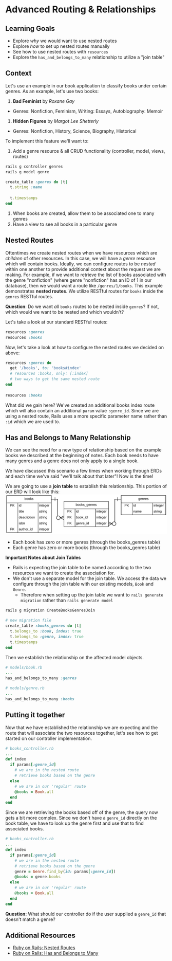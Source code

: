 # Advanced Routing & Relationships

## Learning Goals
- Explore _why_ we would want to use nested routes
- Explore _how_ to set up nested routes manually
- See how to use nested routes with `resources`
- Explore the `has_and_belongs_to_many` relationship to utilize a "join table"

## Context
Let's use an example in our book application to classify books under certain genres. As an example,  let's use two books:
1. **Bad Feminist** by _Roxane Gay_
  - Genres: Nonfiction, Feminism, Writing: Essays, Autobiography: Memoir
1. **Hidden Figures** by _Margot Lee Shetterly_
  - Genres: Nonfiction, History, Science, Biography, Historical

To implement this feature we'll want to:
1. Add a genre resource & all CRUD functionality (controller, model, views, routes)
  ```bash
  rails g controller genres
  rails g model genre
  ```

  ```ruby
  create_table :genres do |t|
    t.string :name

    t.timestamps
  end
  ```
1. When books are created, allow them to be associated one to many genres
1. Have a view to see all books in a particular genre

## Nested Routes
Oftentimes we create nested routes when we have resources which are _children_ of other resources. In this case, we will have a _genre_ resource which will contain books. Ideally, we can configure routes to be _nested_ within one another to provide additional context about the request we are making. For example, if we want to retrieve the list of books associated with the genre "nonfiction" (where genre "nonfiction" has an ID of 1 in our database), then we would want a route like `/genres/1/books`. This example demonstrates **nested routes**. We utilize RESTful routes for `books` inside the `genres` RESTful routes.

**Question**: Do we want _all_ `books` routes to be nested inside `genres`? If not, which would we want to be nested and which wouldn't?

Let's take a look at our standard RESTful routes:
```ruby
resources :genres
resources :books
```

Now, let's take a look at how to configure the nested routes we decided on above:
```ruby
resources :genres do
  get '/books', to: 'books#index'
  # resources :books, only: [:index]
  # two ways to get the same nested route
end

resources :books
```

What did we gain here? We've created an additional books index route which will also contain an additional `param` value `:genre_id`. Since we are using a nested route, Rails uses a more specific parameter name rather than `:id` which we are used to.

## Has and Belongs to Many Relationship
We can see the need for a new type of relationship based on the example books we described at the beginning of notes. Each book needs to have many genres and a genre does not only apply to a single book.

We have discussed this scenario a few times when working through ERDs and each time we've said "we'll talk about that later"! Now is the time!

We are going to use a **join table** to establish this relationship. This portion of our ERD will look like this:
![join table ERD](./images/join-table-erd.png)

- Each book has zero or more genres (through the books_genres table)
- Each genre has zero or more books (through the books_genres table)

**Important Notes about Join Tables**
- Rails is expecting the join table to be named according to the two resources we want to create the association for.
- We don't use a separate model for the join table. We access the data we configure through the join table with our existing models, `Book` and `Genre`.
  - Therefore when setting up the join table we want to `rails generate migration` rather than `rails generate model`

```bash
rails g migration CreateBooksGenresJoin
```

```ruby
# new migration file
create_table :books_genres do |t|
  t.belongs_to :book, index: true
  t.belongs_to :genre, index: true
  t.timestamps
end
```

Then we establish the relationship on the affected model objects.
```ruby
# models/book.rb
...
has_and_belongs_to_many :genres
```

```ruby
# models/genre.rb
...
has_and_belongs_to_many :books
```

## Putting it together

Now that we have established the relationship we are expecting and the route that will associate the two resources together, let's see how to get started on our controller implementation.

```ruby
# books_controller.rb
...
def index
  if params[:genre_id]
    # we are in the nested route
    # retrieve books based on the genre
  else
    # we are in our 'regular' route
    @books = Book.all
  end
end
```

Since we are retrieving the books based off of the genre, the query now gets a bit more complex. Since we don't have a `genre_id` directly on the book table, we have to look up the genre first and use that to find associated books.

```ruby
# books_controller.rb
...
def index
  if params[:genre_id]
    # we are in the nested route
    # retrieve books based on the genre
    genre = Genre.find_by(id: params[:genre_id])
    @books = genre.books
  else
    # we are in our 'regular' route
    @books = Book.all
  end
end
```

**Question:** What should our controller do if the user supplied a `genre_id` that doesn't match a genre?

## Additional Resources
- [Ruby on Rails: Nested Routes](http://guides.rubyonrails.org/routing.html#nested-resources)
- [Ruby on Rails: Has and Belongs to Many](http://guides.rubyonrails.org/association_basics.html#the-has-and-belongs-to-many-association)
